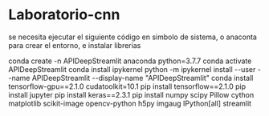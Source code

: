 # Laboratorio-cnn
se necesita ejecutar el siguiente código en simbolo de sistema, o anaconta para crear el entorno, e instalar librerias



conda create -n APIDeepStreamlit
anaconda python=3.7.7 conda activate APIDeepStreamlit
conda install ipykernel python -m ipykernel install --user --name 
APIDeepStreamlit --display-name "APIDeepStreamlit" 
conda install tensorflow-gpu==2.1.0 cudatoolkit=10.1 
pip install tensorflow==2.1.0 
pip install jupyter pip install keras==2.3.1 
pip install numpy 
scipy Pillow cython matplotlib scikit-image opencv-python h5py imgaug IPython[all] streamlit
